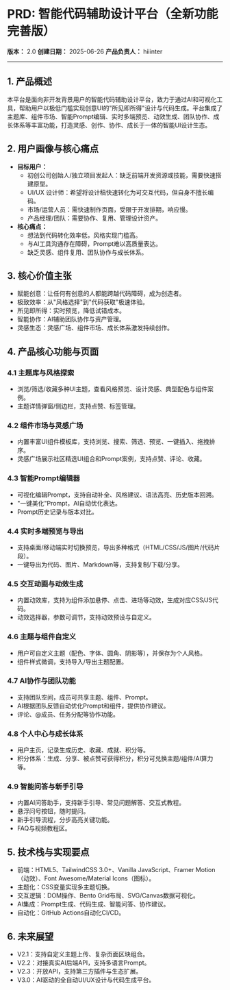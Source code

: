 # PRD: 智能代码辅助设计平台（全新功能完善版）

**版本：** 2.0
**创建日期：** 2025-06-26
**产品负责人：** hiiinter

---

## 1. 产品概述

本平台是面向非开发背景用户的智能代码辅助设计平台，致力于通过AI和可视化工具，帮助用户以极低门槛实现创意UI的"所见即所得"设计与代码生成。平台集成了主题库、组件市场、智能Prompt编辑、实时多端预览、动效生成、团队协作、成长体系等丰富功能，打造灵感、创作、协作、成长于一体的智能UI设计生态。

## 2. 用户画像与核心痛点

- **目标用户：**
  - 初创公司创始人/独立项目发起人：缺乏前端开发资源或技能，需要快速搭建原型。
  - UI/UX 设计师：希望将设计稿快速转化为可交互代码，但自身不擅长编码。
  - 市场/运营人员：需快速制作页面，受限于开发排期，响应慢。
  - 产品经理/团队：需要协作、复用、管理设计资产。
- **核心痛点：**
  - 想法到代码转化效率低，风格实现门槛高。
  - 与AI工具沟通存在障碍，Prompt难以高质量表达。
  - 缺乏灵感、组件复用、团队协作与成长体系。

## 3. 核心价值主张

- 赋能创意：让任何有创意的人都能跨越代码障碍，成为创造者。
- 极致效率：从"风格选择"到"代码获取"极速体验。
- 所见即所得：实时预览，降低试错成本。
- 智能协作：AI辅助团队协作与资产管理。
- 灵感生态：灵感广场、组件市场、成长体系激发持续创作。

## 4. 产品核心功能与页面

### 4.1 主题库与风格探索
- 浏览/筛选/收藏多种UI主题，查看风格预览、设计灵感、典型配色与组件案例。
- 主题详情弹窗/侧边栏，支持点赞、标签管理。

### 4.2 组件市场与灵感广场
- 内置丰富UI组件模板库，支持浏览、搜索、筛选、预览、一键插入、拖拽排序。
- 灵感广场展示社区精选UI组合和Prompt案例，支持点赞、评论、收藏。

### 4.3 智能Prompt编辑器
- 可视化编辑Prompt，支持自动补全、风格建议、语法高亮、历史版本回溯。
- "一键美化"Prompt，AI自动优化表达。
- Prompt历史记录与版本对比。

### 4.4 实时多端预览与导出
- 支持桌面/移动端实时切换预览，导出多种格式（HTML/CSS/JS/图片/代码片段）。
- 一键导出为代码、图片、Markdown等，支持复制/下载/分享。

### 4.5 交互动画与动效生成
- 内置动效库，支持为组件添加悬停、点击、进场等动效，生成对应CSS/JS代码。
- 动效选择器，参数可调节，支持动效预设与自定义。

### 4.6 主题与组件自定义
- 用户可自定义主题（配色、字体、圆角、阴影等），并保存为个人风格。
- 组件样式微调，支持导入/导出主题配置。

### 4.7 AI协作与团队功能
- 支持团队空间，成员可共享主题、组件、Prompt。
- AI根据团队反馈自动优化Prompt和组件，提供协作建议。
- 评论、@成员、任务分配等协作功能。

### 4.8 个人中心与成长体系
- 用户主页，记录生成历史、收藏、成就、积分等。
- 积分体系：生成、分享、被点赞可获得积分，积分可兑换主题/组件/AI算力等。

### 4.9 智能问答与新手引导
- 内置AI问答助手，支持新手引导、常见问题解答、交互式教程。
- 悬浮问号按钮，随时提问。
- 新手引导流程，分步高亮关键功能。
- FAQ与视频教程区。

## 5. 技术栈与实现要点

- 前端：HTML5、TailwindCSS 3.0+、Vanilla JavaScript、Framer Motion（动效）、Font Awesome/Material Icons（图标）。
- 主题化：CSS变量实现多主题切换。
- 交互逻辑：DOM操作、Bento Grid布局、SVG/Canvas数据可视化。
- AI集成：Prompt生成、代码生成、智能问答、协作建议。
- 自动化：GitHub Actions自动化CI/CD。

## 6. 未来展望

- V2.1：支持自定义主题上传、复杂页面区块组合。
- V2.2：对接真实AI后端API，支持多语言Prompt。
- V2.3：开放API，支持第三方插件与生态扩展。
- V3.0：AI驱动的全自动UI/UX设计与代码生成平台。
